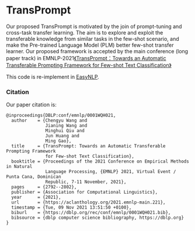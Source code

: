 
# TransPrompt

Our proposed TransPrompt is motivated by the join of prompt-tuning and cross-task transfer learning. 
The aim is to explore and exploit the transferable knowledge from similar tasks in the few-shot scenario, 
and make the Pre-trained Language Model (PLM) better few-shot transfer learner.
Our proposed framework is accepted by the main conference (long paper track) in EMNLP-2021[《TransPrompt：Towards an Automatic Transferable Prompting Framework for Few-shot Text Classification》](https://aclanthology.org/2021.emnlp-main.221/)

This code is re-implement in [EasyNLP](https://github.com/alibaba/EasyNLP/tree/master/examples/transprompt).


### Citation
Our paper citation is:

```
@inproceedings{DBLP:conf/emnlp/0001WQH021,
  author    = {Chengyu Wang and
               Jianing Wang and
               Minghui Qiu and
               Jun Huang and
               Ming Gao},
  title     = {TransPrompt: Towards an Automatic Transferable Prompting Framework
               for Few-shot Text Classification},
  booktitle = {Proceedings of the 2021 Conference on Empirical Methods in Natural
               Language Processing, {EMNLP} 2021, Virtual Event / Punta Cana, Dominican
               Republic, 7-11 November, 2021},
  pages     = {2792--2802},
  publisher = {Association for Computational Linguistics},
  year      = {2021},
  url       = {https://aclanthology.org/2021.emnlp-main.221},
  timestamp = {Tue, 09 Nov 2021 13:51:50 +0100},
  biburl    = {https://dblp.org/rec/conf/emnlp/0001WQH021.bib},
  bibsource = {dblp computer science bibliography, https://dblp.org}
}
```
